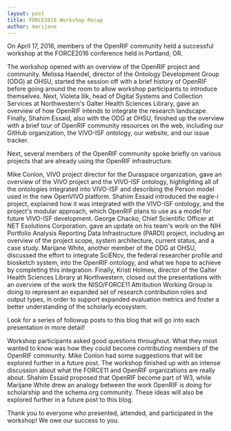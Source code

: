 ```yaml
---
layout: post
title: FORCE2016 Workshop Recap
author: marijane
---
```


On April 17, 2016, members of the OpenRIF community held a successful workshop at the FORCE2016 conference held in Portland, OR.

The workshop opened with an overview of the OpenRIF project and community. Melissa Haendel, director of the Ontology Development 
Group (ODG) at OHSU, started the session off with a brief history of OpenRIF before going around the room to allow workshop 
participants to introduce themselves. Next, Violeta Ilik, head of Digital Systems and Collection Services at Northwestern's Galter 
Health Sciences Library, gave an overview of how OpenRIF intends to integrate the research landscape. Finally, Shahim Essaid, also 
with the ODG at OHSU, finished up the overview with a brief tour of OpenRIF community resources on the web, including our GitHub 
organization, the VIVO-ISF ontology, our website, and our issue tracker.

Next, several members of the OpenRIF community spoke briefly on various projects that are already using the OpenRIF 
infrastructure.

Mike Conlon, VIVO project director for the Duraspace organization, gave an overview of the VIVO project and the VIVO-ISF ontology, 
highlighting all of the ontologies integrated into VIVO-ISF and describing the Person model used in the new OpenVIVO platform. 
Shahim Essaid introduced the eagle-i project, explained how it was integrated with the VIVO-ISF ontology, and the project's 
modular approach, which OpenRIF plans to use as a model for future VIVO-ISF development. George Chacko, Chief Scientific Officer 
at NET Esolutions Corporation, gave an update on his team's work on the NIH Portfolio Analysis Reporting Data Infrastructure 
(PARDI) project, including an overview of the project scope, system architecture, current status, and a case study. Marijane 
White, another member of the ODG at OHSU, discussed the effort to integrate SciENcv, the federal researcher profile and biosketch 
system, into the OpenRIF ontology, and what we hope to achieve by completing this integration. Finally, Kristi Holmes, director of 
the Galter Health Sciences Library at Northwestern, closed out the presentations with an overview of the work the NISO/FORCE11 
Attribution Working Group is doing to represent an expanded set of research contribution roles and output types, in order to 
support expanded evaluation metrics and foster a better understanding of the scholarly ecosystem.

Look for a series of followup posts to this blog that will go into each presentation in more detail!

Workshop participants asked good questions throughout. What they most wanted to know was how they could become contributing 
members of the OpenRIF community. Mike Conlon had some suggestions that will be explored further in a future post. The workshop 
finished up with an intense discussion about what the FORCE11 and OpenRIF organizations are really about. Shahim Essaid proposed 
that OpenRIF become part of W3, while Marijane White drew an analogy between the work OpenRIF is doing for scholarship and the 
schema.org community. These ideas will also be explored further in a future post to this blog.

Thank you to everyone who presented, attended, and participated in the workshop! We owe our success to you.
